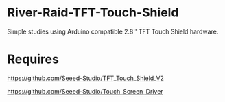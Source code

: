 # River-Raid-TFT-Touch-Shield
Simple studies using Arduino compatible 2.8'' TFT Touch Shield hardware.

# Requires

https://github.com/Seeed-Studio/TFT_Touch_Shield_V2

https://github.com/Seeed-Studio/Touch_Screen_Driver
